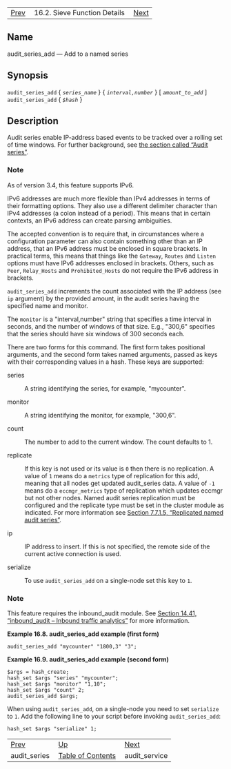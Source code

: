 |     |     |     |
| --- | --- | --- |
| [Prev](sieve.ref.audit_series)  | 16.2. Sieve Function Details |  [Next](sieve.ref.audit_service) |

<a name="sieve.ref.audit_series_add"></a>
## Name

audit_series_add — Add to a named series

## Synopsis

`audit_series_add` { *`series_name`* } { *`interval,number`* } [ *`amount_to_add`* ]
`audit_series_add` { *`$hash`* }

<a name="idp28696448"></a>
## Description

Audit series enable IP-address based events to be tracked over a rolling set of time windows. For further background, see [the section called “Audit series”](sieve.ecaddons#sieve.ectypes_audit_series "Audit series").

### Note

As of version 3.4, this feature supports IPv6.

IPv6 addresses are much more flexible than IPv4 addresses in terms of their formatting options. They also use a different delimiter character than IPv4 addresses (a colon instead of a period). This means that in certain contexts, an IPv6 address can create parsing ambiguities.

The accepted convention is to require that, in circumstances where a configuration parameter can also contain something other than an IP address, that an IPv6 address must be enclosed in square brackets. In practical terms, this means that things like the `Gateway`, `Routes` and `Listen` options must have IPv6 addresses enclosed in brackets. Others, such as `Peer`, `Relay_Hosts` and `Prohibited_Hosts` do not require the IPv6 address in brackets.

`audit_series_add` increments the count associated with the IP address (see `ip` argument) by the provided amount, in the audit series having the specified name and monitor.

The `monitor` is a "interval,number" string that specifies a time interval in seconds, and the number of windows of that size. E.g., "300,6" specifies that the series should have six windows of 300 seconds each.

There are two forms for this command. The first form takes positional arguments, and the second form takes named arguments, passed as keys with their corresponding values in a hash. These keys are supported:

<dl className="variablelist">

<dt>series</dt>

<dd>

A string identifying the series, for example, "mycounter".

</dd>

<dt>monitor</dt>

<dd>

A string identifying the monitor, for example, "300,6".

</dd>

<dt>count</dt>

<dd>

The number to add to the current window. The count defaults to 1.

</dd>

<dt>replicate</dt>

<dd>

If this key is not used or its value is `0` then there is no replication. A value of `1` means do a `metrics` type of replication for this add, meaning that all nodes get updated audit_series data. A value of `-1` means do a `eccmgr_metrics` type of replication which updates eccmgr but not other nodes. Named audit series replication must be configured and the replicate type must be set in the cluster module as indicated. For more information see [Section 7.7.1.5, “Replicated named audit series”](cluster.config.replication#cluster.replicated_audit_series "7.7.1.5. Replicated named audit series").

</dd>

<dt>ip</dt>

<dd>

IP address to insert. If this is not specified, the remote side of the current active connection is used.

</dd>

<dt>serialize</dt>

<dd>

To use `audit_series_add` on a single-node set this key to `1`.

</dd>

</dl>

### Note

This feature requires the inbound_audit module. See [Section 14.41, “inbound_audit – Inbound traffic analytics”](modules.inbound_audit "14.41. inbound_audit – Inbound traffic analytics") for more information.

<a name="example.audit_series_add"></a>

**Example 16.8. audit_series_add example (first form)**

`audit_series_add "mycounter" "1800,3" "3";`
<a name="example.audit_series_add.second"></a>

**Example 16.9. audit_series_add example (second form)**

```
$args = hash_create;
hash_set $args "series" "mycounter";
hash_set $args "monitor" "1,10";
hash_set $args "count" 2;
audit_series_add $args;
```

When using `audit_series_add`, on a single-node you need to set `serialize` to `1`. Add the following line to your script before invoking `audit_series_add`:

`hash_set $args "serialize" 1;`


|     |     |     |
| --- | --- | --- |
| [Prev](sieve.ref.audit_series)  | [Up](sieve.ref.files) |  [Next](sieve.ref.audit_service) |
| audit_series  | [Table of Contents](index) |  audit_service |
